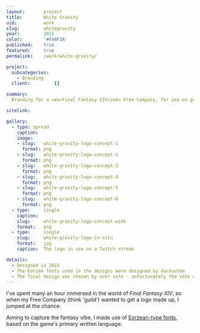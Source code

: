 ```yaml
---
layout:       project
title:        White Gravity
uid:          work
slug:         whitegravity
year:         2015
color:        '#FAAF3A'
published:    true
featured:     true
permalink:    /work/white-gravity/

project:
  subcategories:  
    - Branding
  client:         []

summary: 
  Branding for a <em>Final Fantasy XIV</em> Free Company, for use on gameplay streams.

sitelink:

gallery:
  - type: spread
    caption:
    image:
    - slug:   white-gravity-logo-concept-1
      format: png
    - slug:   white-gravity-logo-concept-2
      format: png
    - slug:   white-gravity-logo-concept-3
      format: png
    - slug:   white-gravity-logo-concept-4
      format: png
    - slug:   white-gravity-logo-concept-5
      format: png
    - slug:   white-gravity-logo-concept-6
      format: png
  - type:     single
    caption: 
    slug:     white-gravity-logo-concept-wide
    format:   png
  - type:     single
    slug:     white-gravity-logo-in-situ
    format:   jpg
    caption:  The logo in use on a Twitch stream

details:
  - Designed in 2015
  - The Eorzea fonts used in the designs were designed by dachoutom
  - The final design was chosen by user vote - unfortunately the vote was so divided between the many options that it was decided to make them all available as variants!
---
```

I've spent many an hour immersed in the world of <em>Final Fantasy XIV</em>, so when my Free Company (think 'guild') wanted to get a logo made up, I jumped at the chance.

Aiming to capture the fantasy vibe, I made use of [Eorzean-type fonts](http://dachoutom.org/ffxiv/fonts.html), based on the game's primary written language. 